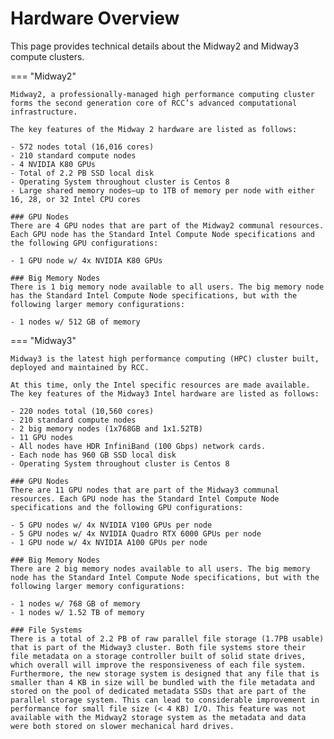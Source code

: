 # Hardware Overview
<!-- Inspired by:
https://argonne-lcf.github.io/user-guides/polaris/hardware-overview/machine-overview/ -->

This page provides technical details about the Midway2 and Midway3 compute clusters.

=== "Midway2"
    <!-- From these links:
    https://rcc.uchicago.edu/resources/ -->

    Midway2, a professionally-managed high performance computing cluster forms the second generation core of RCC’s advanced computational infrastructure.

    The key features of the Midway 2 hardware are listed as follows:
    
    - 572 nodes total (16,016 cores)
    - 210 standard compute nodes
    - 4 NVIDIA K80 GPUs
    - Total of 2.2 PB SSD local disk
    - Operating System throughout cluster is Centos 8
    - Large shared memory nodes—up to 1TB of memory per node with either 16, 28, or 32 Intel CPU cores

    ### GPU Nodes
    There are 4 GPU nodes that are part of the Midway2 communal resources. Each GPU node has the Standard Intel Compute Node specifications and the following GPU configurations:

    - 1 GPU node w/ 4x NVIDIA K80 GPUs

    ### Big Memory Nodes
    There is 1 big memory node available to all users. The big memory node has the Standard Intel Compute Node specifications, but with the following larger memory configurations:

    - 1 nodes w/ 512 GB of memory

=== "Midway3"
    <!-- From these links:
    https://mdw3-docs.rcc.uchicago.edu/ -->

    Midway3 is the latest high performance computing (HPC) cluster built, deployed and maintained by RCC.

    At this time, only the Intel specific resources are made available. The key features of the Midway3 Intel hardware are listed as follows:

    - 220 nodes total (10,560 cores)
    - 210 standard compute nodes
    - 2 big memory nodes (1x768GB and 1x1.52TB)
    - 11 GPU nodes
    - All nodes have HDR InfiniBand (100 Gbps) network cards.
    - Each node has 960 GB SSD local disk
    - Operating System throughout cluster is Centos 8

    ### GPU Nodes
    There are 11 GPU nodes that are part of the Midway3 communal resources. Each GPU node has the Standard Intel Compute Node specifications and the following GPU configurations:

    - 5 GPU nodes w/ 4x NVIDIA V100 GPUs per node
    - 5 GPU nodes w/ 4x NVIDIA Quadro RTX 6000 GPUs per node
    - 1 GPU node w/ 4x NVIDIA A100 GPUs per node

    ### Big Memory Nodes
    There are 2 big memory nodes available to all users. The big memory node has the Standard Intel Compute Node specifications, but with the following larger memory configurations:

    - 1 nodes w/ 768 GB of memory
    - 1 nodes w/ 1.52 TB of memory

    ### File Systems
    There is a total of 2.2 PB of raw parallel file storage (1.7PB usable) that is part of the Midway3 cluster. Both file systems store their file metadata on a storage controller built of solid state drives, which overall will improve the responsiveness of each file system. Furthermore, the new storage system is designed that any file that is smaller than 4 KB in size will be bundled with the file metadata and stored on the pool of dedicated metadata SSDs that are part of the parallel storage system. This can lead to considerable improvement in performance for small file size (< 4 KB) I/O. This feature was not available with the Midway2 storage system as the metadata and data were both stored on slower mechanical hard drives.